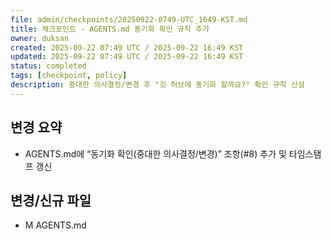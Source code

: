 ```yaml
---
file: admin/checkpoints/20250922-0749-UTC_1649-KST.md
title: 체크포인트 - AGENTS.md 동기화 확인 규칙 추가
owner: duksan
created: 2025-09-22 07:49 UTC / 2025-09-22 16:49 KST
updated: 2025-09-22 07:49 UTC / 2025-09-22 16:49 KST
status: completed
tags: [checkpoint, policy]
description: 중대한 의사결정/변경 후 "깃 허브에 동기화 할까요?" 확인 규칙 신설
---
```


## 변경 요약
- AGENTS.md에 “동기화 확인(중대한 의사결정/변경)” 조항(#8) 추가 및 타임스탬프 갱신

## 변경/신규 파일
- M AGENTS.md

